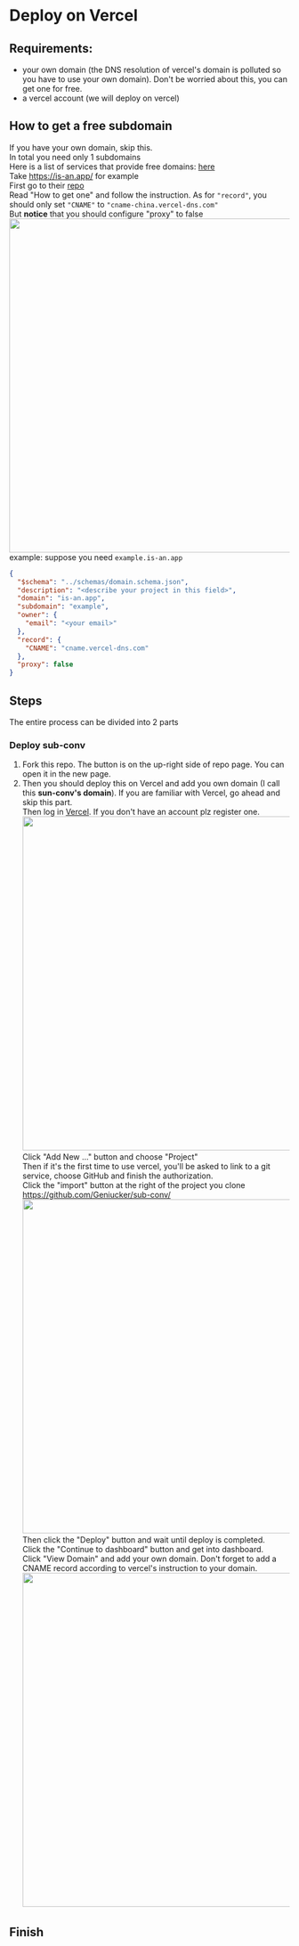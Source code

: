 # Deploy on Vercel

## Requirements:
- your own domain (the DNS resolution of vercel's domain is polluted so you have to use your own domain). Don't be worried about this, you can get one for free.  
- a vercel account (we will deploy on vercel)  

## How to get a free subdomain
If you have your own domain, skip this.  
In total you need only 1 subdomains  
Here is a list of services that provide free domains: [here](https://free-for.dev/#/?id=domain)  
Take <https://is-an.app/> for example  
First go to their [repo](https://github.com/tarampampam/free-domains#how-to-get-one)  
Read "How to get one" and follow the instruction. 
As for `"record"`, you should only set `"CNAME"` to `"cname-china.vercel-dns.com"`  
But **notice** that you should configure "proxy" to false  
<img src="https://user-images.githubusercontent.com/61449208/217124134-30016266-f037-4c79-87fe-ef1f693d01f3.png" width=600rem>  
example: suppose you need `example.is-an.app`  
```json
{
  "$schema": "../schemas/domain.schema.json",
  "description": "<describe your project in this field>",
  "domain": "is-an.app",
  "subdomain": "example",
  "owner": {
    "email": "<your email>"
  },
  "record": {
    "CNAME": "cname.vercel-dns.com"
  },
  "proxy": false
}
```
## Steps
The entire process can be divided into 2 parts
### Deploy sub-conv
1. Fork this repo. The button is on the up-right side of repo page. You can open it in the new page.  
2. Then you should deploy this on Vercel and add you own domain (I call this **sun-conv's domain**). If you are familiar with Vercel, go ahead and skip this part.  
   Then log in [Vercel](https://vercel.com). If you don't have an account plz register one.  
   <img src="https://user-images.githubusercontent.com/61449208/215020343-73b16ca4-f7da-4fd1-93e5-4079ae2e000b.png" width=600rem>  
   Click "Add New ..." button and choose "Project"  
   Then if it's the first time to use vercel, you'll be asked to link to a git service, choose GitHub and finish the authorization.  
   Click the "import" button at the right of the project you clone  https://github.com/Geniucker/sub-conv/
   <img src="https://user-images.githubusercontent.com/61449208/227724506-e21e3d29-1ab7-4666-8196-73245e771013.png" width=600rem>  
   Then click the "Deploy" button and wait until deploy is completed.  
   Click the "Continue to dashboard" button and get into dashboard.  
   Click "View Domain" and add your own domain. Don't forget to add a CNAME record according to vercel's instruction to your domain.  
   <img src="https://user-images.githubusercontent.com/61449208/215022208-f1f4e13b-ba79-47e0-bf94-1b2f050c741f.png" width=600rem>  
  
## Finish
